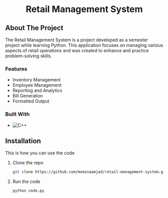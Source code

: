 <a id="readme-top"></a>

<div align="center">

  <h1 align="center">Retail Management System</h1>
</div>

## About The Project
The Retail Management System is a project developed as a semester project while learning Python. This application focuses on managing various aspects of retail operations and was created to enhance and practice problem-solving skills.


### Features
- Inventory Management
- Employee Management
- Reporting and Analytics
- Bill Generation
- Formatted Output

### Built With

* ![C++](https://img.shields.io/badge/c%2B%2B-00599C?style=for-the-badge&logo=c%2B%2B&logoColor=ffffff)

## Installation
This is how you can use the code

1. Clone the repo
   ```sh
   git clone https://github.com/mominaamjad/retail-management-system.git
   ```
2. Run the code
   ```sh
   python code.py
   ```


<!--README template credits:-->
<!--https://github.com/othneildrew/Best-README-Template -->
